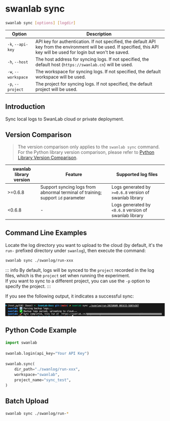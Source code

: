 # swanlab sync

```bash
swanlab sync [options] [logdir]
```

| Option | Description |
| --- | --- |
| `-k`, `--api-key` | API key for authentication. If not specified, the default API key from the environment will be used. If specified, this API key will be used for login but won't be saved. |
| `-h`, `--host` | The host address for syncing logs. If not specified, the default host (`https://swanlab.cn`) will be used. |
| `-w`, `--workspace` | The workspace for syncing logs. If not specified, the default workspace will be used. |
| `-p`, `--project` | The project for syncing logs. If not specified, the default project will be used. |

## Introduction

Sync local logs to SwanLab cloud or private deployment.

## Version Comparison

> The version comparison only applies to the `swanlab sync` command. For the Python library version comparison, please refer to [Python Library Version Comparison](./cli-swanlab-sync.md#python-library-version-comparison).

| swanlab library version | Feature | Supported log files |
| --- | --- | --- |
| >=0.6.8 | Support syncing logs from abnormal terminal of training; support `id` parameter | Logs generated by `>=0.6.8` version of swanlab library |
| <0.6.8 | - | Logs generated by `<0.6.8` version of swanlab library |

## Command Line Examples

Locate the log directory you want to upload to the cloud (by default, it's the `run-` prefixed directory under `swanlog`), then execute the command:

```bash
swanlab sync ./swanlog/run-xxx
```

::: info
By default, logs will be synced to the `project` recorded in the log files, which is the `project` set when running the experiment.  
If you want to sync to a different project, you can use the `-p` option to specify the project.
:::

If you see the following output, it indicates a successful sync:

![swanlab sync](./cli-swanlab-sync/console.png)

## Python Code Example

```python
import swanlab

swanlab.login(api_key="Your API Key")

swanlab.sync(
    dir_path="./swanlog/run-xxx",
    workspace="swanlab",
    project_name="sync_test",
)
```

## Batch Upload

```bash
swanlab sync ./swanlog/run-*
```